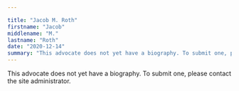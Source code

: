 ```yaml
---

title: "Jacob M. Roth"
firstname: "Jacob"
middlename: "M."
lastname: "Roth"
date: "2020-12-14"
summary: "This advocate does not yet have a biography. To submit one, please contact the site administrator."
---
```

This advocate does not yet have a biography. To submit one, please contact the site administrator.

